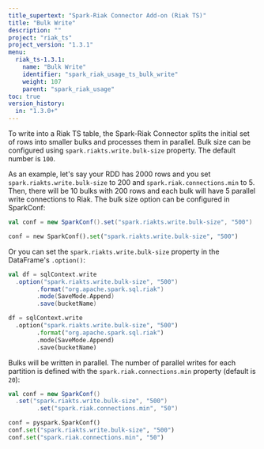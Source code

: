 ```yaml
---
title_supertext: "Spark-Riak Connector Add-on (Riak TS)"
title: "Bulk Write"
description: ""
project: "riak_ts"
project_version: "1.3.1"
menu:
  riak_ts-1.3.1:
    name: "Bulk Write"
    identifier: "spark_riak_usage_ts_bulk_write"
    weight: 107
    parent: "spark_riak_usage"
toc: true
version_history:
  in: "1.3.0+"
---
```


To write into a Riak TS table, the Spark-Riak Connector splits the initial set of rows into smaller bulks and processes them in parallel. Bulk size can be configured using `spark.riakts.write.bulk-size` property. The default number is `100`.

As an example, let's say your RDD has 2000 rows and you set `spark.riakts.write.bulk-size` to 200 and `spark.riak.connections.min` to 5. Then, there will be 10 bulks with 200 rows and each bulk will have 5 parallel write connections to Riak. The bulk size option can be configured in SparkConf:

```scala
val conf = new SparkConf().set("spark.riakts.write.bulk-size", "500")
```

```python
conf = new SparkConf().set("spark.riakts.write.bulk-size", "500")
```

Or you can set the `spark.riakts.write.bulk-size` property in the DataFrame's `.option()`:

```scala
val df = sqlContext.write
  .option("spark.riakts.write.bulk-size", "500")
        .format("org.apache.spark.sql.riak")
        .mode(SaveMode.Append)
        .save(bucketName)
```

```python
df = sqlContext.write
  .option("spark.riakts.write.bulk-size", "500")
        .format("org.apache.spark.sql.riak")
        .mode(SaveMode.Append)
        .save(bucketName)
```

Bulks will be written in parallel. The number of parallel writes for each partition is defined with the `spark.riak.connections.min` property (default is `20`):

```scala
val conf = new SparkConf()
  .set("spark.riakts.write.bulk-size", "500")
        .set("spark.riak.connections.min", "50")
```

```python
conf = pyspark.SparkConf()
conf.set("spark.riakts.write.bulk-size", "500")
conf.set("spark.riak.connections.min", "50")
```
